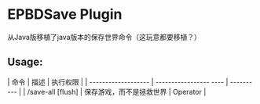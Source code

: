 # EPBDSave Plugin

从Java版移植了java版本的保存世界命令（这玩意都要移植？）  

## Usage:

| 命令                | 描述                    | 执行权限    |
| ------------------- | ----------------- ---- | ---------- |
| /save-all \[flush\] | 保存游戏，而不是拯救世界 | Operator   |

